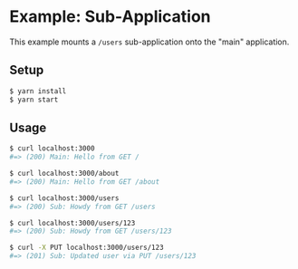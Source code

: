 # Example: Sub-Application

This example mounts a `/users` sub-application onto the "main" application.

## Setup

```sh
$ yarn install
$ yarn start
```

## Usage

```sh
$ curl localhost:3000
#=> (200) Main: Hello from GET /

$ curl localhost:3000/about
#=> (200) Main: Hello from GET /about

$ curl localhost:3000/users
#=> (200) Sub: Howdy from GET /users

$ curl localhost:3000/users/123
#=> (200) Sub: Howdy from GET /users/123

$ curl -X PUT localhost:3000/users/123
#=> (201) Sub: Updated user via PUT /users/123
```